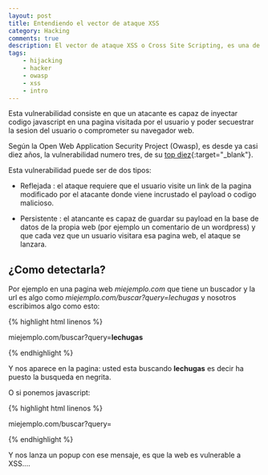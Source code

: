 ```yaml
---
layout: post
title: Entendiendo el vector de ataque XSS
category: Hacking
comments: true
description: El vector de ataque XSS o Cross Site Scripting, es una de las vulnerabilidades más extendidas en las paginas web, según OWASP es la tercera en importancia en su TOP 10. Esta vulnerabilidad consiste en que un atacante es capaz de inyectar codigo javascript en una pagina visitada por el usuario y poder secuestrar la sesion del usuario o comprometer su navegador web.
tags:
    - hijacking
    - hacker
    - owasp
    - xss
    - intro
---
```


 Esta vulnerabilidad consiste en que un atacante es capaz de inyectar codigo javascript en una pagina visitada por el usuario y poder secuestrar la sesion del usuario o comprometer su navegador web.

Según la Open Web Application Security Project (Owasp), es desde ya casi diez años, la vulnerabilidad numero tres, de su [top diez](https://www.owasp.org/index.php/Top_10_2013-A3-Cross-Site_Scripting_(XSS)){:target="_blank"}. 

Esta vulnerabilidad puede ser de dos tipos:

* Reflejada : el ataque requiere que el usuario visite un link de la pagina modificado por el atacante donde viene incrustado el payload o codigo malicioso.

* Persistente : el atancante es capaz de guardar su payload en la base de datos de la propia web (por ejemplo un comentario de un wordpress) y que cada vez que un usuario visitara esa pagina web, el ataque se lanzara.

## ¿Como detectarla?


Por ejemplo en una pagina web *miejemplo.com* que tiene un buscador y la url  es algo como *miejemplo.com/buscar?query=lechugas* y nosotros escribimos algo como esto:


{% highlight html linenos %}

miejemplo.com/buscar?query=<b>lechugas</b>

{% endhighlight %}

Y nos aparece en la pagina: usted esta buscando __lechugas__ es decir ha puesto la busqueda en negrita.

O si ponemos javascript:

{% highlight html linenos %}

miejemplo.com/buscar?query=<script><alert>soy vulnerable a xss</alert></script>

{% endhighlight %}

Y nos lanza un popup con ese mensaje, es que la web es vulnerable a XSS....





